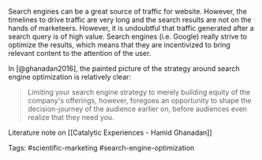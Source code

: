 Search engines can be a great source of traffic for website. However, the timelines to drive traffic are very long and the search results are not on the hands of marketeers. However, it is undoubtful that traffic generated after a search query is of high value. Search engines (i.e. Google) really strive to optimize the results, which means that they are incentivized to bring relevant content to the attention of the user. 

In [@ghanadan2016], the painted picture of the strategy around search engine optimization is relatively clear:

> Limiting your search engine strategy to merely building equity of the company's offerings, however, foregoes an opportunity to shape the decision-journey of the audience earlier on, before audiences even realize that they need you. 

Literature note on [[Catalytic Experiences - Hamid Ghanadan]]

Tags: #scientific-marketing #search-engine-optimization 